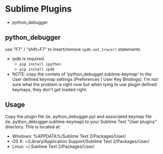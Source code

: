 Sublime Plugins
=========

* python_debugger

## python_debugger

use "F7" / "shift+F7" to insert/remove `ipdb.set_trace()` statements

* ipdb is required. 
   * `pip install ipython`
   * `pip install ipdb` 
* NOTE: copy the contets of 'python_debugger.sublime-keymap' to the User defined keymap settings (Preferences | User Key Bindings). I'm not sure what the problem is right now but when tying to use plugin defined keymaps, they don't get loaded right.

 

Usage
-----
Copy the plugin file (ie. python_debugger.py) and associated keymap file (ie. python_debugger.sublime-keymap) to your Sublime Text "User plugins" directory.
This is located at:

* Windows:
    %APPDATA%/Sublime Text 2/Packages/User/
* OS X:
    ~/Library/Application Support/Sublime Text 2/Packages/User/
* Linux:
    ~/.Sublime Text 2/Packages/User/